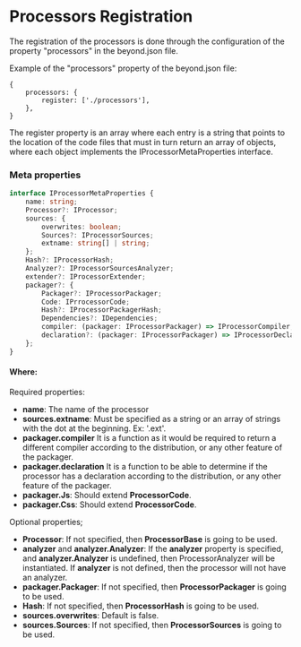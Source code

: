 # Processors Registration

The registration of the processors is done through the configuration of the property "processors" in the beyond.json
file.

Example of the "processors" property of the beyond.json file:

```json5
{
	processors: {
		register: ['./processors'],
	},
}
```

The register property is an array where each entry is a string that points to the location of the code files that must
in turn return an array of objects, where each object implements the IProcessorMetaProperties interface.

### Meta properties

```typescript
interface IProcessorMetaProperties {
	name: string;
	Processor?: IProcessor;
	sources: {
		overwrites: boolean;
		Sources?: IProcessorSources;
		extname: string[] | string;
	};
	Hash?: IProcessorHash;
	Analyzer?: IProcessorSourcesAnalyzer;
	extender?: IProcessorExtender;
	packager?: {
		Packager?: IProcessorPackager;
		Code: IPrrocessorCode;
		Hash?: IProcessorPackagerHash;
		Dependencies?: IDependencies;
		compiler: (packager: IProcessorPackager) => IProcessorCompiler;
		declaration?: (packager: IProcessorPackager) => IProcessorDeclaration;
	};
}
```

#### Where:

Required properties:

-   **name**: The name of the processor
-   **sources.extname**: Must be specified as a string or an array of strings with the dot at the beginning. Ex: '.ext'.
-   **packager.compiler** It is a function as it would be required to return a different compiler according to the
    distribution, or any other feature of the packager.
-   **packager.declaration** It is a function to be able to determine if the processor has a declaration according to
    the distribution, or any other feature of the packager.
-   **packager.Js**: Should extend **ProcessorCode**.
-   **packager.Css**: Should extend **ProcessorCode**.

Optional properties;

-   **Processor**: If not specified, then **ProcessorBase** is going to be used.
-   **analyzer** and **analyzer.Analyzer**: If the **analyzer** property is specified, and **analyzer.Analyzer** is
    undefined, then ProcessorAnalyzer will be instantiated. If **analyzer** is not defined, then the processor will not
    have an analyzer.
-   **packager.Packager**: If not specified, then **ProcessorPackager** is going to be used.
-   **Hash**: If not specified, then **ProcessorHash** is going to be used.
-   **sources.overwrites**: Default is false.
-   **sources.Sources**: If not specified, then **ProcessorSources** is going to be used.
